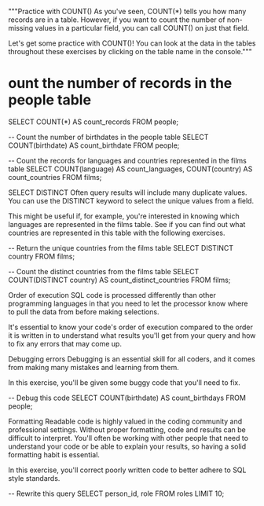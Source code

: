 """Practice with COUNT()
As you've seen, COUNT(*) tells you how many records are in a table. However, if you want to count the number of non-missing values in a particular field, you can call COUNT() on just that field.

Let's get some practice with COUNT()! You can look at the data in the tables throughout these exercises by clicking on the table name in the console."""

# ount the number of records in the people table
SELECT COUNT(*) AS count_records
FROM people;


-- Count the number of birthdates in the people table
SELECT COUNT(birthdate) AS count_birthdate
FROM people;

-- Count the records for languages and countries represented in the films table
SELECT COUNT(language) AS count_languages, COUNT(country) AS count_countries
FROM films;

SELECT DISTINCT
Often query results will include many duplicate values. You can use the DISTINCT keyword to select the unique values from a field.

This might be useful if, for example, you're interested in knowing which languages are represented in the films table. See if you can find out what countries are represented in this table with the following exercises.

-- Return the unique countries from the films table
SELECT DISTINCT country
FROM films;

-- Count the distinct countries from the films table
SELECT COUNT(DISTINCT country) AS count_distinct_countries
FROM films;

Order of execution
SQL code is processed differently than other programming languages in that you need to let the processor know where to pull the data from before making selections.

It's essential to know your code's order of execution compared to the order it is written in to understand what results you'll get from your query and how to fix any errors that may come up.

Debugging errors
Debugging is an essential skill for all coders, and it comes from making many mistakes and learning from them.

In this exercise, you'll be given some buggy code that you'll need to fix.

-- Debug this code
SELECT COUNT(birthdate) AS count_birthdays
FROM people;

Formatting
Readable code is highly valued in the coding community and professional settings. Without proper formatting, code and results can be difficult to interpret. You'll often be working with other people that need to understand your code or be able to explain your results, so having a solid formatting habit is essential.

In this exercise, you'll correct poorly written code to better adhere to SQL style standards.

-- Rewrite this query
SELECT person_id, role
FROM roles
LIMIT 10;

